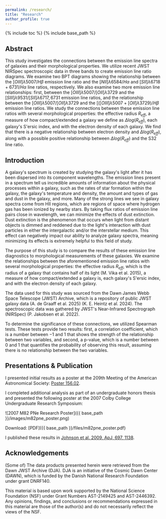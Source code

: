 ```yaml
---
permalink: /research/
title: "Research"
author_profile: true
---
```


{% include toc %}
{% include base_path %}

## Abstract

This study investigates the connections between the emission line spectra of galaxies and their morphological properties. We utilize recent JWST NIRSpec spectroscopic data in three bands to create emission line ratio diagrams. We examine two BPT diagrams showing the relationship between the $[OIII]\lambda 5007 / H\beta$ emission line ratio and the $[NII]\lambda 6584/H\alpha$ and $[SII]\lambda 6718 + 6731/H\alpha$ line ratios, respectively. We also examine two more emission line relationships: first, between the $[OIII]\lambda 5007/[OII]\lambda 3729$ and the $[SIII]\lambda 9531/[SII]\lambda 6717,6731$ emission line ratios, and the relationship between the $[OIII]\lambda 5007/[OII]\lambda 3729$ and the $[([OIII]\lambda 5007+[OII]\lambda 3729)/H\beta$ emission line ratios. We study the connections between these emission line ratios with several morphological properties: the effective radius $R_{eff}$, a measure of how compact/extended a galaxy we define as $\Delta log(R_{eff})$, each galaxy's S\'ersic index, and with the electron density of each galaxy. We find that there is a negative relationship between electron density and $\Delta log(R_{eff})$, along with a possible positive relationship between $\Delta log(R_{eff})$ and the S32 line ratio. 

## Introduction

A galaxy's spectrum is created by studying the galaxy's light after it has been dispersed into its component wavelengths. The emission lines present in a spectrum tell us incredible amounts of information about the physical processes within a galaxy, such as the rates of star formation within the galaxy, the galaxy's temperature and density, the amount and types of gas and dust in the galaxy, and more. Many of the strong lines we see in galaxy spectra come from HII regions, which are regions of space where hydrogen gas has been ionized by nearby stars. By taking flux ratios of emission line pairs close in wavelength, we can minimize the effects of dust extinction. Dust extinction is the phenomenon that occurs when light from distant objects is dimmed and reddened due to the light's interaction with dust particles in either the intergalactic and/or the interstellar medium. This effect can negatively impact our ability to analyze galaxy spectra, meaning minimizing its effects is extremely helpful to this field of study. 

The purpose of this study is to compare the results of these emission line diagnostics to morphological measurements of these galaxies. We examine the relationships between the aforementioned emission line ratios with several morphological properties: the effective radius $R_{eff}$, which is the radius of a galaxy that contains half of its light (M. Vika et al. 2015), a measure of how compact/extended a galaxy is, each galaxy's S\'ersic index, and with the electron density of each galaxy. 

The data used for this study was sourced from the Dawn James Webb Space Telescope (JWST) Archive, which is a repository of public JWST galaxy data  (A. de Graaff et al. 2025) (K. E. Heintz et al. 2024). The spectroscopic data was gathered by JWST's Near-Infrared Spectrograph (NIRSpec)  (P. Jakobsen et al. 2022).

To determine the significance of these connections, we utilized Spearman tests. These tests provide two results: first, a correlation coefficient, which is a number between $-1$ and $1$ that shows the strength of the relationship between two variables, and second, a p-value, which is a number between $0$ and $1$ that quantifies the probability of observing this result, assuming there is no relationship between the two variables. 

## Presentations & Publication

I presented initial results as a poster at the 209th Meeting of the American Astronomical Society: [Poster 156.02](https://ui.adsabs.harvard.edu/abs/2006AAS...20915602J/abstract).

I completed additional analysis as part of an undergraduate honors thesis and presented the following poster at the 2007 Colby College Undergraduate Research Symposium:

![2007 M82 PNe Research Poster]({{ base_path }}/images/m82pne_poster.png)

Download: [PDF]({{ base_path }}/files/m82pne_poster.pdf)

I published these results in [Johnson et al. 2009, ApJ, 697, 1138](https://dx.doi.org/10.1088/0004-637X/697/2/1138).

## Acknowledgements

(Some of) The data products presented herein were retrieved from the Dawn JWST Archive (DJA). DJA is an initiative of the Cosmic Dawn Center (DAWN), which is funded by the Danish National Research Foundation under grant DNRF140.

This material is based upon work supported by the National Science Foundation (NSF) under Grant Numbers AST-2149425 and AST-2446392. Any opinions, findings, and conclusions or recommendations expressed in this material are those of the author(s) and do not necessarily reflect the views of the NSF.

